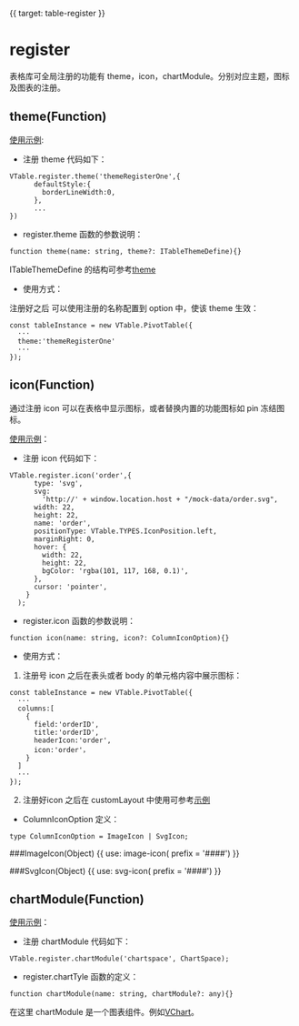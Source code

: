 {{ target: table-register }}

# register

表格库可全局注册的功能有 theme，icon，chartModule。分别对应主题，图标及图表的注册。

## theme(Function)

[使用示例](/examples/theme/register):

- 注册 theme 代码如下：

```
VTable.register.theme('themeRegisterOne',{
      defaultStyle:{
        borderLineWidth:0,
      },
      ...
})
```

- register.theme 函数的参数说明：

```
function theme(name: string, theme?: ITableThemeDefine){}
```

ITableThemeDefine 的结构可参考[theme](/options/ListTable#theme)

- 使用方式：

注册好之后 可以使用注册的名称配置到 option 中，使该 theme 生效：

```
const tableInstance = new VTable.PivotTable({
  ···
  theme:'themeRegisterOne'
  ···
});
```

## icon(Function)

通过注册 icon 可以在表格中显示图标，或者替换内置的功能图标如 pin 冻结图标。

[使用示例](/examples/custom-render/custom-icon)：

- 注册 icon 代码如下：

```
VTable.register.icon('order',{
      type: 'svg',
      svg:
        'http://' + window.location.host + "/mock-data/order.svg",
      width: 22,
      height: 22,
      name: 'order',
      positionType: VTable.TYPES.IconPosition.left,
      marginRight: 0,
      hover: {
        width: 22,
        height: 22,
        bgColor: 'rgba(101, 117, 168, 0.1)',
      },
      cursor: 'pointer',
    }
  );
```

- register.icon 函数的参数说明：

```
function icon(name: string, icon?: ColumnIconOption){}
```

- 使用方式：

1. 注册号 icon 之后在表头或者 body 的单元格内容中展示图标：

```
const tableInstance = new VTable.PivotTable({
  ···
  columns:[
    {
      field:'orderID',
      title:'orderID',
      headerIcon:'order',
      icon:'order'，
    }
  ]
  ···
});
```

2. 注册好icon 之后在 customLayout 中使用可参考[示例](/examples/custom-render/custom-cell-layout)

- ColumnIconOption 定义：

```
type ColumnIconOption = ImageIcon | SvgIcon;
```

###ImageIcon(Object)
{{ use: image-icon(  prefix = '####') }}

###SvgIcon(Object)
{{ use: svg-icon(  prefix = '####') }}

## chartModule(Function)

[使用示例](/examples/cell-type/chart)：

- 注册 chartModule 代码如下：

```
VTable.register.chartModule('chartspace', ChartSpace);
```

- register.chartTyle 函数的定义：

```
function chartModule(name: string, chartModule?: any){}
```

在这里 chartModule 是一个图表组件。例如[VChart](https://visactor.io/vchart)。
